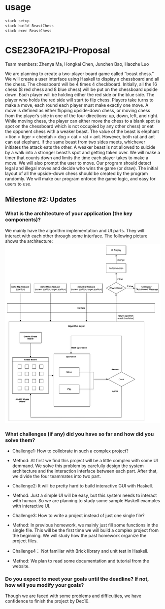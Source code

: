 # usage
```
stack setup
stack build BeastChess
stack exec BeastChess
```
# CSE230FA21PJ-Proposal
Team members:
Zhenya Ma, 
Hongkai Chen, 
Junchen Bao, 
Haozhe Luo

We are planning to create a two-player board game called “beast chess.” We will create a user interface using Haskell to display a chessboard and all the chess. The chessboard will be 4 times 4 checkboard. Initially, all the 16 chess (8 red chess and 8 blue chess) will be put on the chessboard upside down. Each player will be holding either the red side or the blue side. The player who holds the red side will start to flip chess. Players take turns to make a move, each round each player must make exactly one move. A move is defined as either flipping upside-down chess, or moving chess from the player’s side in one of the four directions: up, down, left, and right. While moving chess, the player can either move the chess to a blank spot (a spot on the chessboard which is not occupied by any other chess) or eat the opponent chess with a weaker beast. The value of the beast is elephant > lion > tiger > cheetah > dog > cat > rat > ant. However, both rat and ant can eat elephant. If the same beast from two sides meets, whichever initiates the attack eats the other. A weaker beast is not allowed to suicide by a walk into a stronger beast’s spot and getting taken over. We will make a timer that counts down and limits the time each player takes to make a move. We will also prompt the user to move. Our program should detect legal and illegal moves and decide who wins the game (or draw). The initial layout of all the upside-down chess should be created by the program randomly. We will make our program enforce the game logic, and easy for users to use.

## Milestone #2: Updates
### What is the architecture of your application (the key components)?
We mainly have the algorithm implementation and UI parts. They will interact with each other through some interface.
The following picture shows the architecture:
![](Architecture.png)

### What challenges (if any) did you have so far and how did you solve them?
- Challenge1: How to collobrate in such a complex project? 
- Method: At first we find this project will be a little complex with some UI demmand. We solve this problem by carefully design the system architecture and the interaction interface between each part. After that, we divide the four teammates into two part.

- Challenge2: It will be pretty hard to build interactive GUI with Haskell.
- Method: Just a simple UI will be easy, but this system needs to interact with human. So we are planning to study some sample Haskell examples with interactive UI.

- Challenge3: How to write a project instead of just one single file?
- Method: In previous homework, we mainly just fill some functions in the single file. This will be the first time we will build a complex project from the beginning. We will study how the past homework organize the project files.

- Challenge4： Not familiar with Brick library and unit test in Haskell.
- Method: We plan to read some documentation and tutorial from the website.


### Do you expect to meet your goals until the deadline? If not, how will you modify your goals?
Though we are faced with some problems and difficulties, we have confidence to finish the project by Dec10.

